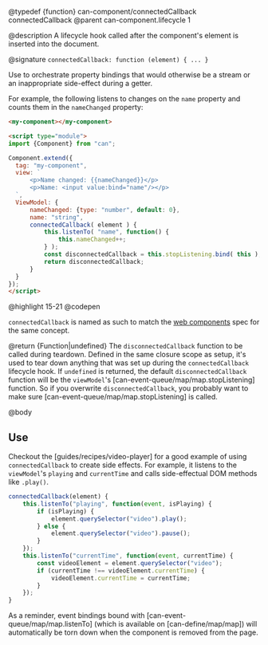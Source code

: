 @typedef {function} can-component/connectedCallback connectedCallback
@parent can-component.lifecycle 1

@description A lifecycle hook called after the component's element is inserted into the document.

@signature `connectedCallback: function (element) { ... }`

  Use to orchestrate property bindings that would
  otherwise be a stream or an inappropriate side-effect during a getter.

  For example, the following listens to changes on the `name` property
  and counts them in the `nameChanged` property:

  ```html
  <my-component></my-component>

  <script type="module">
  import {Component} from "can";

  Component.extend({
  	tag: "my-component",
  	view: `
  		<p>Name changed: {{nameChanged}}</p>
  		<p>Name: <input value:bind="name"/></p>
  	`,
  	ViewModel: {
  		nameChanged: {type: "number", default: 0},
  		name: "string",
  		connectedCallback( element ) {
  			this.listenTo( "name", function() {
  				this.nameChanged++;
  			} );
  			const disconnectedCallback = this.stopListening.bind( this );
  			return disconnectedCallback;
  		}
  	}
  });
  </script>
  ```
  @highlight 15-21
  @codepen

  `connectedCallback` is named as such to match the [web components](https://developers.google.com/web/fundamentals/web-components/customelements#reactions) spec for the same concept.

  @return {Function|undefined} The `disconnectedCallback` function to be called during teardown. Defined in the same closure scope as setup, it's used to tear down anything that was set up during the `connectedCallback` lifecycle hook. If `undefined` is returned, the default `disconnectedCallback` function will be the
  `viewModel`'s [can-event-queue/map/map.stopListening] function. So if you overwrite `disconnectedCallback`,
  you probably want to make sure [can-event-queue/map/map.stopListening] is called.

@body

## Use

Checkout the [guides/recipes/video-player] for a good example of using `connectedCallback` to create
side effects.  For example, it listens to the `viewModel`'s `playing` and `currentTime` and calls
side-effectual DOM methods like `.play()`.

```js
connectedCallback(element) {
	this.listenTo("playing", function(event, isPlaying) {
		if (isPlaying) {
			element.querySelector("video").play();
		} else {
			element.querySelector("video").pause();
		}
	});
	this.listenTo("currentTime", function(event, currentTime) {
		const videoElement = element.querySelector("video");
		if (currentTime !== videoElement.currentTime) {
			videoElement.currentTime = currentTime;
		}
	});
}
```

As a reminder, event bindings bound with [can-event-queue/map/map.listenTo] (which is available on [can-define/map/map]) will automatically be torn down when the component is removed from the page.
